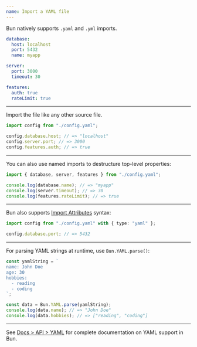 ```yaml
---
name: Import a YAML file
---
```


Bun natively supports `.yaml` and `.yml` imports.

```yaml#config.yaml
database:
  host: localhost
  port: 5432
  name: myapp

server:
  port: 3000
  timeout: 30

features:
  auth: true
  rateLimit: true
```

---

Import the file like any other source file.

```ts
import config from "./config.yaml";

config.database.host; // => "localhost"
config.server.port; // => 3000
config.features.auth; // => true
```

---

You can also use named imports to destructure top-level properties:

```ts
import { database, server, features } from "./config.yaml";

console.log(database.name); // => "myapp"
console.log(server.timeout); // => 30
console.log(features.rateLimit); // => true
```

---

Bun also supports [Import Attributes](https://github.com/tc39/proposal-import-attributes) syntax:

```ts
import config from "./config.yaml" with { type: "yaml" };

config.database.port; // => 5432
```

---

For parsing YAML strings at runtime, use `Bun.YAML.parse()`:

```ts
const yamlString = `
name: John Doe
age: 30
hobbies:
  - reading
  - coding
`;

const data = Bun.YAML.parse(yamlString);
console.log(data.name); // => "John Doe"
console.log(data.hobbies); // => ["reading", "coding"]
```

---

See [Docs > API > YAML](https://bun.com/docs/api/yaml) for complete documentation on YAML support in Bun.